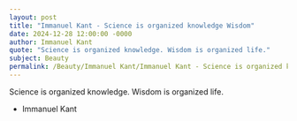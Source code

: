 ```yaml
---
layout: post
title: "Immanuel Kant - Science is organized knowledge Wisdom"
date: 2024-12-28 12:00:00 -0000
author: Immanuel Kant
quote: "Science is organized knowledge. Wisdom is organized life."
subject: Beauty
permalink: /Beauty/Immanuel Kant/Immanuel Kant - Science is organized knowledge Wisdom
---
```


Science is organized knowledge. Wisdom is organized life.

- Immanuel Kant
